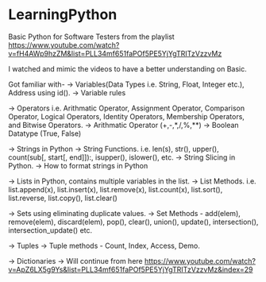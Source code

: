 # LearningPython
 Basic Python for Software Testers from the playlist
 https://www.youtube.com/watch?v=fH4AWp9hzZM&list=PLL34mf651faPOf5PE5YjYgTRITzVzzvMz
 
I watched and mimic the videos to have a better understanding on Basic. 

Got familiar with-
-> Variables(Data Types i.e. String, Float, Integer etc.), Address using id().
-> Variable rules

-> Operators i.e. Arithmatic Operator, Assignment Operator, Comparison Operator, Logical Operators, Identity Operators, Membership Operators, and Bitwise Operators.
-> Arithmatic Operator (+,-,*,/,%,**)
-> Boolean Datatype (True, False)

-> Strings in Python
-> String Functions. i.e. len(s), str(), upper(), count(sub[, start[, end]]):, isupper(), islower(), etc.
-> String Slicing in Python.
-> How to format strings in Python

-> Lists in Python, contains multiple variables in the list.
-> List Methods. i.e. list.append(x), list.insert(x), list.remove(x), list.count(x), list.sort(), list.reverse, list.copy(), list.clear()

-> Sets using eliminating duplicate values.
-> Set Methods - add(elem), remove(elem), discard(elem), pop(), clear(), union(), update(), intersection(), intersection_update() etc.

-> Tuples
-> Tuple methods - Count, Index, Access, Demo.

-> Dictionaries
-> 
Will continue from here https://www.youtube.com/watch?v=ApZ6LX5g9Ys&list=PLL34mf651faPOf5PE5YjYgTRITzVzzvMz&index=29
